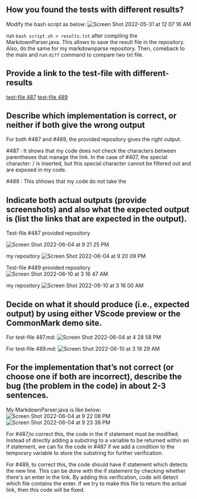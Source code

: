 ## How you found the tests with different results?

Modify the bash script as below:
![Screen Shot 2022-05-31 at 12 07 16 AM](https://user-images.githubusercontent.com/103228431/171113911-fd044259-5df8-4844-955e-fa262130868a.png)

run `bash script.sh > results.txt` after compiling the MarkdownParser.java. This allows to save the result file in the repository. Also, do the same for my markdownparse repository. Then, comeback to the main and run `diff` command to compare two txt file.

## Provide a link to the test-file with different-results
[test-file 487](https://github.com/nidhidhamnani/markdown-parser/blob/main/test-files/487.md)
[test-file 489](https://github.com/nidhidhamnani/markdown-parser/blob/main/test-files/489.md)

## Describe which implementation is correct, or neither if both give the wrong output

For both #487 and #489, the provided repository gives the right output. 

#487 : It shows that my code does not check the characters between parentheses that manage the link. In the case of #407, the special character: / is inserted, but this special character cannot be filtered out and are exposed in my code.

#489 : This shhows that my code do not take the 

## Indicate both actual outputs (provide screenshots) and also what the expected output is (list the links that are expected in the output).

Test-file #487
provided repository

![Screen Shot 2022-06-04 at 9 21 25 PM](https://user-images.githubusercontent.com/103228431/172034939-7924e9df-8b32-4c33-84b1-bdad11bd0a00.png)

my repository
![Screen Shot 2022-06-04 at 9 20 09 PM](https://user-images.githubusercontent.com/103228431/172034934-38d5f947-3490-4f2b-8c3c-7e79124bb09e.png)

Test-file #489
provided repository
![Screen Shot 2022-06-10 at 3 16 47 AM](https://user-images.githubusercontent.com/103228431/173044882-0d9ae21f-2089-47c1-b14e-564a4024e471.png)

my repository
![Screen Shot 2022-06-10 at 3 16 00 AM](https://user-images.githubusercontent.com/103228431/173044905-34accf9c-6a2e-46e2-aca9-4ab7bb9e6483.png)


## Decide on what it should produce (i.e., expected output) by using either VScode preview or the CommonMark demo site.
For test-file 487.md:
![Screen Shot 2022-06-04 at 4 28 58 PM](https://user-images.githubusercontent.com/103228431/172028728-64ca2780-9271-4d62-a51f-738527827eb5.png)

For test-file 489.md:
![Screen Shot 2022-06-10 at 3 18 29 AM](https://user-images.githubusercontent.com/103228431/173045027-c15b4c20-1f81-40e9-b044-de6e4dfeae0c.png)

## For the implementation that’s not correct (or choose one if both are incorrect), describe the bug (the problem in the code) in about 2-3 sentences. 

My MarkdownParser.java is like below:
![Screen Shot 2022-06-04 at 9 22 08 PM](https://user-images.githubusercontent.com/103228431/172034952-a25e84ef-fa9d-463e-94a0-b9c28377ebef.png)
![Screen Shot 2022-06-04 at 9 23 38 PM](https://user-images.githubusercontent.com/103228431/172034964-0f5985ad-9dba-4b86-b470-b60322878db2.png)

For #487,to correct this, the code in the if statement must be modified. Instead of directly adding a substring to a variable to be returned within an if statement, we can fix the code in #487 if we add a condition to the temporary variable to store the substring for further verification.

For #489, to correct this, the code should have if statement which detects the new line. This can be done with the if statement by checking whether there's an enter in the link. By adding this verification, code will detect which file contains the enter. If we try to make this file to return the actual link, then this code will be fixed.
